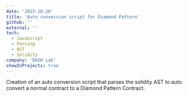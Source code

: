 ```yaml
---
date: '2023-10-20'
title: 'Auto conversion script for Diamond Pattern'
github: ''
external: ''
tech:
  - Javascript
  - Parsing
  - AST
  - Solidity
company: 'DASH Lab'
showInProjects: true
---
```


Creation of an auto conversion script that parses the solidity AST to auto convert a normal contract to a Diamond Pattern Contract.
